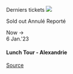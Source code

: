 [](https://www.bozar.be/fr/calendrier/lunch-tour-alexandrie)

Derniers tickets ![](https://www.bozar.be/sites/default/files/styles/small_card_landscape_no_crop/public/efficy/images/2854139_dsc_3117.jpg?itok=-G7BIlk2) 

Sold out Annulé Reporté

Now →  
6 Jan.'23

#### Lunch Tour - Alexandrie

[Source](https://www.bozar.be/fr/search?contentType=event&searchQuery=chang)